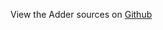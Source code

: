 
<!--
FrozenIsBool False
-->

View the Adder sources on [Github](https://github.com/Ledoux/ShareYourSystem/tree/master/ShareYourSystem/Noders/Installer)

